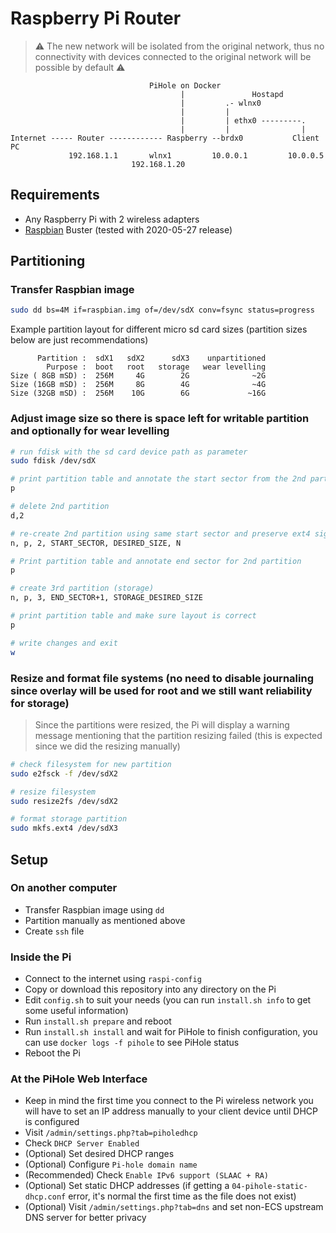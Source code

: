 # Raspberry Pi Router

> ⚠️ The new network will be isolated from the original network, thus no connectivity with devices connected to the original network will be possible by default ⚠️

```
                               PiHole on Docker
                                      |               Hostapd
                                      |         .- wlnx0
                                      |         |
                                      |         | ethx0 ---------.
                                      |         |                |
Internet ----- Router ------------ Raspberry --brdx0           Client PC
             192.168.1.1       wlnx1         10.0.0.1         10.0.0.5  
                           192.168.1.20             
```

## Requirements

* Any Raspberry Pi with 2 wireless adapters
* [Raspbian](https://www.raspberrypi.org/downloads/raspbian/#:~:text=Raspberry%20Pi%20OS%20(32-bit)%20Lite) Buster (tested with 2020-05-27 release)

## Partitioning

### Transfer Raspbian image

```bash
sudo dd bs=4M if=raspbian.img of=/dev/sdX conv=fsync status=progress
```

Example partition layout for different micro sd card sizes (partition sizes below are just recommendations)

```
      Partition :  sdX1   sdX2      sdX3    unpartitioned
        Purpose :  boot   root   storage   wear levelling
Size ( 8GB mSD) :  256M     4G        2G              ~2G
Size (16GB mSD) :  256M     8G        4G              ~4G
Size (32GB mSD) :  256M    10G        6G             ~16G
```

### Adjust image size so there is space left for writable partition and optionally for wear levelling 

```bash
# run fdisk with the sd card device path as parameter
sudo fdisk /dev/sdX

# print partition table and annotate the start sector from the 2nd partition
p

# delete 2nd partition
d,2

# re-create 2nd partition using same start sector and preserve ext4 signature
n, p, 2, START_SECTOR, DESIRED_SIZE, N

# Print partition table and annotate end sector for 2nd partition
p

# create 3rd partition (storage)
n, p, 3, END_SECTOR+1, STORAGE_DESIRED_SIZE

# print partition table and make sure layout is correct
p

# write changes and exit
w
```

### Resize and format file systems (**no** need to disable journaling since overlay will be used for root and we still want reliability for storage)

> Since the partitions were resized, the Pi will display a warning message mentioning that the partition resizing failed (this is expected since we did the resizing manually)

```bash
# check filesystem for new partition
sudo e2fsck -f /dev/sdX2

# resize filesystem
sudo resize2fs /dev/sdX2

# format storage partition
sudo mkfs.ext4 /dev/sdX3
```

## Setup

### On another computer

* Transfer Raspbian image using `dd`
* Partition manually as mentioned above
* Create `ssh` file

### Inside the Pi

* Connect to the internet using `raspi-config`
* Copy or download this repository into any directory on the Pi
* Edit `config.sh` to suit your needs (you can run `install.sh info` to get some useful information)
* Run `install.sh prepare` and reboot
* Run `install.sh install` and wait for PiHole to finish configuration, you can use `docker logs -f pihole` to see PiHole status
* Reboot the Pi

### At the PiHole Web Interface

* Keep in mind the first time you connect to the Pi wireless network you will have to set an IP address manually to your client device until DHCP is configured
* Visit `/admin/settings.php?tab=piholedhcp`
* Check `DHCP Server Enabled`
* (Optional) Set desired DHCP ranges
* (Optional) Configure `Pi-hole domain name`
* (Recommended) Check `Enable IPv6 support (SLAAC + RA)`
* (Optional) Set static DHCP addresses (if getting a `04-pihole-static-dhcp.conf` error, it's normal the first time as the file does not exist)
* (Optional) Visit `/admin/settings.php?tab=dns` and set non-ECS upstream DNS server for better privacy
